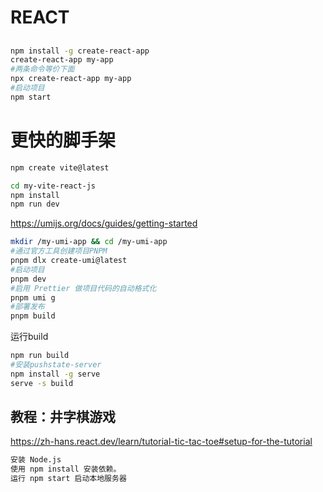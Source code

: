 
# REACT
##
```bash
npm install -g create-react-app
create-react-app my-app
#两条命令等价下面
npx create-react-app my-app
#启动项目
npm start
```
# 更快的脚手架

```bash
npm create vite@latest

cd my-vite-react-js
npm install
npm run dev
```

https://umijs.org/docs/guides/getting-started
```bash
mkdir /my-umi-app && cd /my-umi-app
#通过官方工具创建项目PNPM
pnpm dlx create-umi@latest
#启动项目
pnpm dev 
#启用 Prettier 做项目代码的自动格式化
pnpm umi g
#部署发布
pnpm build
```
    
运行build
```bash
npm run build
#安装pushstate-server
npm install -g serve
serve -s build

```

## 教程：井字棋游戏
https://zh-hans.react.dev/learn/tutorial-tic-tac-toe#setup-for-the-tutorial

```bash
安装 Node.js
使用 npm install 安装依赖。
运行 npm start 启动本地服务器
```